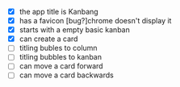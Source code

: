 - [x] the app title is Kanbang
- [x] has a favicon [bug?]chrome doesn't display it
- [x] starts with a empty basic kanban
- [x] can create a card
- [ ] titling bubles to column
- [ ] titling bubbles to kanban
- [ ] can move a card forward
- [ ] can move a card backwards